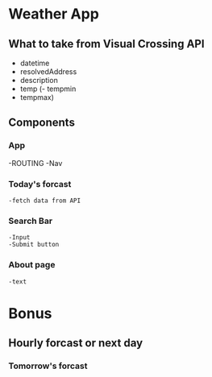 # Weather App

## What to take from Visual Crossing API

- datetime
- resolvedAddress
- description
- temp
  (- tempmin
- tempmax)

## Components

### App

-ROUTING
-Nav

### Today's forcast

    -fetch data from API

### Search Bar

    -Input
    -Submit button

### About page

    -text

# Bonus

## Hourly forcast or next day

### Tomorrow's forcast
